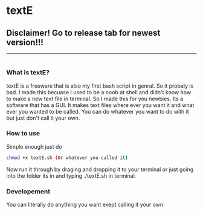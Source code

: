 # textE
## Disclaimer! Go to release tab for newest version!!!
______________________________________________________________________________________________________________
#
### What is textE?

textE is a freeware that is also my first bash script in genral. So it probaly is bad. I made this becuase I used to be a noob at shell and didn't know how to make a new text file in terminal. So I made this for you newbies. Its a software that has a GUI. It makes text files where ever you want it and what ever you wanted to be called. You can do whatever you want to do with it but just don't call it your own.

### How to use

Simple enough just do 

```sh
chmod +x textE.sh (Or whatever you called it)
```

Now run it through by draging and dropping it to your terminal or just going into the folder its in and typing ./textE.sh in terminal.

### Developement

You can literally do anything you want exept calling it your own.


